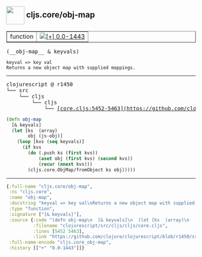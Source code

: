 ## <img width="48px" valign="middle" src="http://i.imgur.com/Hi20huC.png"> cljs.core/obj-map

 <table border="1">
<tr>
<td>function</td>
<td><a href="https://github.com/cljsinfo/api-refs/tree/0.0-1443"><img valign="middle" alt="[+] 0.0-1443" src="https://img.shields.io/badge/+-0.0--1443-lightgrey.svg"></a> </td>
</tr>
</table>

 <samp>
(__obj-map__ & keyvals)<br>
</samp>

```
keyval => key val
Returns a new object map with supplied mappings.
```

---

 <pre>
clojurescript @ r1450
└── src
    └── cljs
        └── cljs
            └── <ins>[core.cljs:5452-5463](https://github.com/clojure/clojurescript/blob/r1450/src/cljs/cljs/core.cljs#L5452-L5463)</ins>
</pre>

```clj
(defn obj-map
  [& keyvals]
  (let [ks  (array)
        obj (js-obj)]
    (loop [kvs (seq keyvals)]
      (if kvs
        (do (.push ks (first kvs))
            (aset obj (first kvs) (second kvs))
            (recur (nnext kvs)))
        (cljs.core.ObjMap/fromObject ks obj)))))
```


---

```clj
{:full-name "cljs.core/obj-map",
 :ns "cljs.core",
 :name "obj-map",
 :docstring "keyval => key val\nReturns a new object map with supplied mappings.",
 :type "function",
 :signature ["[& keyvals]"],
 :source {:code "(defn obj-map\n  [& keyvals]\n  (let [ks  (array)\n        obj (js-obj)]\n    (loop [kvs (seq keyvals)]\n      (if kvs\n        (do (.push ks (first kvs))\n            (aset obj (first kvs) (second kvs))\n            (recur (nnext kvs)))\n        (cljs.core.ObjMap/fromObject ks obj)))))",
          :filename "clojurescript/src/cljs/cljs/core.cljs",
          :lines [5452 5463],
          :link "https://github.com/clojure/clojurescript/blob/r1450/src/cljs/cljs/core.cljs#L5452-L5463"},
 :full-name-encode "cljs.core_obj-map",
 :history [["+" "0.0-1443"]]}

```
